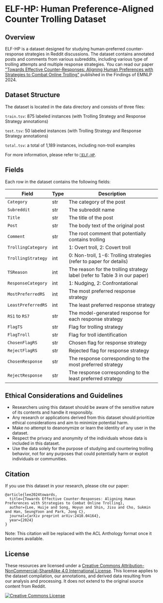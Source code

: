 # ELF-HP: Human Preference-Aligned Counter Trolling Dataset

## Overview

ELF-HP is a dataset designed for studying human-preferred counter-response strategies in Reddit discussions. The dataset contains annotated posts and comments from various subreddits, including various type of trolling attempts and multiple response strategies. You can read our paper ["Towards Effective Counter-Responses: Aligning Human Preferences with Strategies to Combat Online Trolling"](https://arxiv.org/pdf/2410.04164) published in the Findings of EMNLP 2024.

## Dataset Structure

The dataset is located in the data directory and consists of three files:

`train.tsv`: 875 labeled instances (with Trolling Strategy and Response Strategy annotations)

`test.tsv`: 50 labeled instances (with Trolling Strategy and Response Strategy annotations)

`total.tsv`: a total of 1,189 instances, including non-troll examples

For more information, please refer to [`🤗ELF-HP`](https://huggingface.co/datasets/huijelee/ELF-HP).

## Fields

Each row in the dataset contains the following fields:

| Field | Type | Description |
|-------|------|-------------|
| `Category` | str | The category of the post |
| `Subreddit` | str | The subreddit name |
| `Title` | str | The title of the post |
| `Post` | str | The body text of the original post |
| `Comment` | str | The root comment that potentially contains trolling |
| `TrollingCategory` | int | 1: Overt troll, 2: Covert troll |
| `TrollingStrategy` | int | 0: Non-troll, 1-6: Trolling strategies (refer to paper for details) |
| `TSReason` | int | The reason for the trolling strategy label (refer to Table 3 in our paper) |
| `ResponseCategory` | int | 1: Nudging, 2: Confrontational |
| `MostPreferredRS` | int | The most preferred response strategy |
| `LeastPreferredRS` | int | The least preferred response strategy |
| `RS1` to `RS7` | str | The model-generated response for each response strategy |
| `FlagTS` | str | Flag for trolling strategy |
| `FlagTroll` | str | Flag for troll identification |
| `ChosenFlagRS` | str | Chosen flag for response strategy |
| `RejectFlagRS` | str | Rejected flag for response strategy |
| `ChosenResponse` | str | The response corresponding to the most preferred strategy |
| `RejectResponse` | str | The response corresponding to the least preferred strategy |

## Ethical Considerations and Guidelines

- Researchers using this dataset should be aware of the sensitive nature of its contents and handle it responsibly.
- Any research or applications derived from this dataset should prioritize ethical considerations and aim to minimize potential harm.
- Make no attempt to deanonymize or learn the identity of any user in the dataset.
- Respect the privacy and anonymity of the individuals whose data is included in this dataset.
- Use the data solely for the purpose of studying and countering trolling behavior, not for any purposes that could potentially harm or exploit individuals or communities.

## Citation

If you use this dataset in your research, please cite our paper:

```
@article{lee2024towards,
  title={Towards Effective Counter-Responses: Aligning Human Preferences with Strategies to Combat Online Trolling},
  author={Lee, Huije and Song, Hoyun and Shin, Jisu and Cho, Sukmin and Han, SeungYoon and Park, Jong C},
  journal={arXiv preprint arXiv:2410.04164},
  year={2024}
}
```
Note: This citation will be replaced with the ACL Anthology format once it becomes available.

## License

These resources are licensed under a <a rel="license" href="https://creativecommons.org/licenses/by-nc-sa/4.0/">Creative Commons Attribution-NonCommercial-ShareAlike 4.0 International License</a>.
This license applies to the dataset compilation, our annotations, and derived data resulting from our analysis and processing. It does not extend to the original source content from Reddit.

<a rel="license" href="https://creativecommons.org/licenses/by-nc-sa/4.0/"><img alt="Creative Commons License" style="border-width:0" src="https://licensebuttons.net/l/by-nc-sa/4.0/88x31.png" /></a><br />
